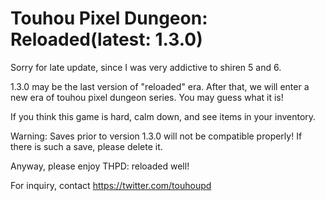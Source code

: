 # Touhou Pixel Dungeon: Reloaded(latest: 1.3.0)

Sorry for late update, since I was very addictive to shiren 5 and 6.

1.3.0 may be the last version of "reloaded" era. After that, we will enter a new era of touhou pixel dungeon series. You may guess what it is!

If you think this game is hard, calm down, and see items in your inventory.

Warning: Saves prior to version 1.3.0 will not be compatible properly! If there is such a save, please delete it.

Anyway, please enjoy THPD: reloaded well!

For inquiry, contact https://twitter.com/touhoupd